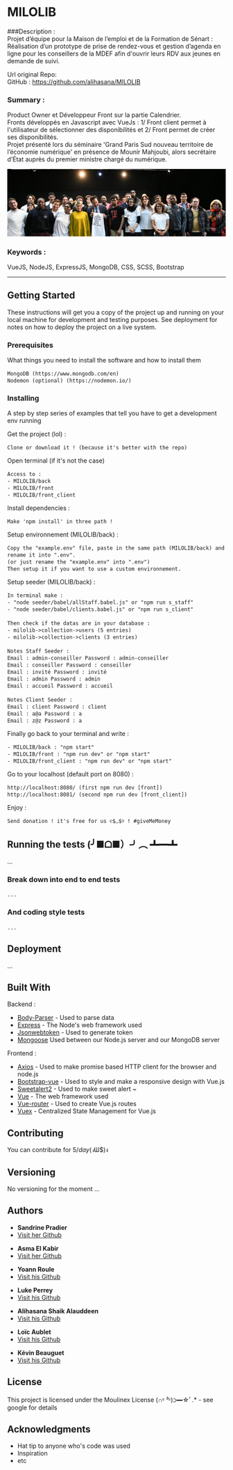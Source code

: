 # MILOLIB


###Description :   
Projet d’équipe pour la Maison de l’emploi et de la Formation de Sénart : Réalisation d’un prototype de prise de rendez-vous et gestion d’agenda en ligne pour les conseillers de la MDEF afin d'ouvrir leurs RDV aux jeunes en demande de suivi.  

Url  original Repo:  
GitHub : https://github.com/alihasana/MILOLIB  


### Summary :  
Product Owner et Développeur Front sur la partie Calendrier.  
Fronts développés en Javascript avec VueJs : 1/ Front client permet à l'utilisateur de sélectionner des disponibilités et 2/ Front permet de créer ses disponibilités.  
Projet présenté lors du séminaire 'Grand Paris Sud nouveau territoire de l’économie numérique' en présence de Mounir Mahjoubi, alors secrétaire d’État auprès du premier ministre chargé du numérique.  

![ScreenShot1](https://github.com/SpWebDevPro/APP-Milolib/blob/master/img/Seminaire-numerique-simplon.jpg)


### Keywords :  
VueJS, NodeJS, ExpressJS, MongoDB, CSS, SCSS, Bootstrap   


_______________________________________________________________________

## Getting Started

These instructions will get you a copy of the project up and running on your local machine for development and testing purposes. See deployment for notes on how to deploy the project on a live system.

### Prerequisites

What things you need to install the software and how to install them

```
MongoDB (https://www.mongodb.com/en)
Nodemon (optional) (https://nodemon.io/) 
```

### Installing

A step by step series of examples that tell you have to get a development env running

Get the project (lol) :

```
Clone or download it ! (because it's better with the repo)
```

Open terminal (if it's not the case)

```
Access to : 
- MILOLIB/back 
- MILOLIB/front
- MILOLIB/front_client
```
Install dependencies :

```
Make 'npm install' in three path !
```
Setup environnement (MILOLIB/back) :

```
Copy the "example.env" file, paste in the same path (MILOLIB/back) and rename it into ".env". 
(or just rename the "example.env" into ".env")
Then setup it if you want to use a custom environnement.
```
Setup seeder (MILOLIB/back) :

```
In terminal make :
- "node seeder/babel/allStaff.babel.js" or "npm run s_staff"
- "node seeder/babel/clients.babel.js" or "npm run s_client"

Then check if the datas are in your database :
- milolib->collection->users (5 entries) 
- milolib->collection->clients (3 entries)

Notes Staff Seeder : 
Email : admin-conseiller Password : admin-conseiller
Email : conseiller Password : conseiller
Email : invité Password : invité
Email : admin Password : admin
Email : accueil Password : accueil

Notes Client Seeder : 
Email : client Password : client
Email : a@a Password : a
Email : z@z Password : a
```
Finally go back to your terminal and write :

``` 
- MILOLIB/back : "npm start"
- MILOLIB/front : "npm run dev" or "npm start"
- MILOLIB/front_client : "npm run dev" or "npm start"
```
Go to your localhost (default port on 8080) :

```
http://localhost:8080/ (first npm run dev [front])
http://localhost:8081/ (second npm run dev [front_client])
```
Enjoy : 

```
Send donation ! it's free for us ୧$◡$୨ ! #giveMeMoney
```

<!-- End with an example of getting some data out of the system or using it for a little demo -->

## Running the tests (╯■ᗝ■）╯︵ ┻━┻

<!-- Explain how to run the automated tests for this system -->
... 

### Break down into end to end tests

<!-- Explain what these tests test and why -->

```
...
```

### And coding style tests

<!-- Explain what these tests test and why -->

```
...
```

## Deployment

<!-- Add additional notes about how to deploy this on a live system -->
...

## Built With

Backend :

* [Body-Parser](https://www.npmjs.com/package/body-parser-json) - Used to parse data
* [Express](http://expressjs.com/) - The Node's web framework used
* [Jsonwebtoken](https://jwt.io/) - Used to generate token
* [Mongoose](http://mongoosejs.com/) Used between our Node.js server and our MongoDB server

Frontend :

* [Axios](https://github.com/axios/axios) - Used to make promise based HTTP client for the browser and node.js 
* [Bootstrap-vue](https://bootstrap-vue.js.org/) - Used to style and make a responsive design with Vue.js
* [Sweetalert2](https://sweetalert2.github.io/) - Used to make sweet alert ~
* [Vue](https://fr.vuejs.org/index.html) - The web framework used
* [Vue-router](https://github.com/vuejs/vue-router) - Used to create Vue.js routes
* [Vuex](https://github.com/vuejs/vuex) - Centralized State Management for Vue.js

## Contributing

<!-- Please read [CONTRIBUTING.md](https://gist.github.com/PurpleBooth/b24679402957c63ec426) for details on our code of conduct, and the process for submitting pull requests to us. -->

You can contribute for 5$/day (ง$Ѡ$)ง

## Versioning

<!-- We use [SemVer](http://semver.org/) for versioning. For the versions available, see the [tags on this repository](https://github.com/your/project/tags).  -->

No versioning for the moment ...

## Authors

* **Sandrine Pradier** <!-- - *Initial work* - [PurpleBooth](https://github.com/PurpleBooth) -->
* [Visit her Github](https://github.com/SandrinePradier)

<!-- See also the list of [contributors](https://github.com/your/project/contributors) who participated in this project. -->

* **Asma El Kabir** <!-- - *Initial work* - [PurpleBooth](https://github.com/PurpleBooth) -->
* [Visit her Github](https://github.com/asmi77)

<!-- See also the list of [contributors](https://github.com/your/project/contributors) who participated in this project. -->

* **Yoann Roule** <!-- - *Initial work* - [PurpleBooth](https://github.com/PurpleBooth) -->
* [Visit his Github](https://github.com/TurukTheCook)

<!-- See also the list of [contributors](https://github.com/your/project/contributors) who participated in this project. -->

* **Luke Perrey** <!-- - *Initial work* - [PurpleBooth](https://github.com/PurpleBooth) -->
* [Visit his Github](https://github.com/LuckyLaszlo)

<!-- See also the list of [contributors](https://github.com/your/project/contributors) who participated in this project. -->

* **Alihasana Shaik Alauddeen** <!-- - *Initial work* - [PurpleBooth](https://github.com/PurpleBooth) -->
* [Visit his Github](https://github.com/alihasana)

<!-- See also the list of [contributors](https://github.com/your/project/contributors) who participated in this project. -->

* **Loïc Aublet** <!-- - *Initial work* - [PurpleBooth](https://github.com/PurpleBooth) -->
* [Visit his Github](https://github.com/HanP77)

<!-- See also the list of [contributors](https://github.com/your/project/contributors) who participated in this project. -->

* **Kévin Beauguet** <!-- - *Initial work* - [PurpleBooth](https://github.com/PurpleBooth) -->
* [Visit his Github](https://github.com/KBSimplon)

<!-- See also the list of [contributors](https://github.com/your/project/contributors) who participated in this project. -->

## License

<!-- This project is licensed under the MIT License - see the [LICENSE.md](LICENSE.md) file for details -->

This project is licensed under the Moulinex License (∩⏒ ³⏒)⊃━☆ﾟ.* - see google for details

## Acknowledgments

* Hat tip to anyone who's code was used
* Inspiration
* etc
